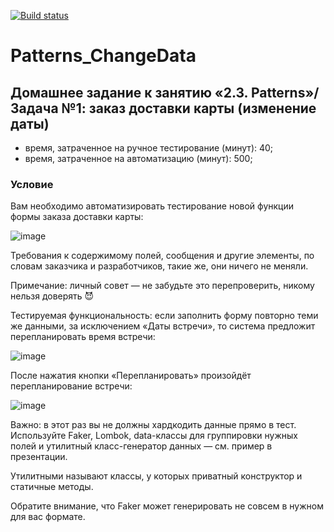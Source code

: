 [![Build status](https://ci.appveyor.com/api/projects/status/xb04b1y6svog9k38?svg=true)](https://ci.appveyor.com/project/FecklaSveckla/patterns-changedata)
# Patterns_ChangeData
## Домашнее задание к занятию «2.3. Patterns»/Задача №1: заказ доставки карты (изменение даты)

- время, затраченное на ручное тестирование (минут): 40;
- время, затраченное на автоматизацию (минут): 500;

### Условие
Вам необходимо автоматизировать тестирование новой функции формы заказа доставки карты:

![image](https://user-images.githubusercontent.com/121516669/236628727-bb19769a-d056-4b95-bf14-7155d3a8f699.png)


Требования к содержимому полей, сообщения и другие элементы, по словам заказчика и разработчиков, такие же, они ничего не меняли.

Примечание: личный совет — не забудьте это перепроверить, никому нельзя доверять 😈

Тестируемая функциональность: если заполнить форму повторно теми же данными, за исключением «Даты встречи», то система предложит перепланировать время встречи:

![image](https://user-images.githubusercontent.com/121516669/236628734-db5b7186-bf5d-4be9-aff0-c263cdd3a753.png)


После нажатия кнопки «Перепланировать» произойдёт перепланирование встречи:

![image](https://user-images.githubusercontent.com/121516669/236628748-238c841a-b04a-443a-9eea-f57f501f3695.png)


Важно: в этот раз вы не должны хардкодить данные прямо в тест. Используйте Faker, Lombok, data-классы для группировки нужных полей и утилитный класс-генератор данных — см. пример в презентации.

Утилитными называют классы, у которых приватный конструктор и статичные методы.

Обратите внимание, что Faker может генерировать не совсем в нужном для вас формате.
